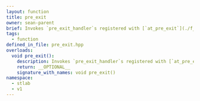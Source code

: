 ```yaml
---
layout: function
title: pre_exit
owner: sean-parent
brief: Invokes `pre_exit_handler`s registered with [`at_pre_exit`](./f_at_pre_exit.html).
tags:
  - function
defined_in_file: pre_exit.hpp
overloads:
  void pre_exit():
    description: Invokes `pre_exit_handler`s registered with [`at_pre_exit`](./f_at_pre_exit.html) in the reverse order they where registered.
    return: __OPTIONAL__
    signature_with_names: void pre_exit()
namespace:
  - stlab
  - v1
---
```

